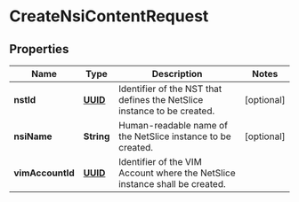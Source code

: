 # CreateNsiContentRequest

## Properties
Name | Type | Description | Notes
------------ | ------------- | ------------- | -------------
**nstId** | [**UUID**](UUID.md) | Identifier of the NST that defines the NetSlice instance to be created.  |  [optional]
**nsiName** | **String** | Human-readable name of the NetSlice instance to be created.  |  [optional]
**vimAccountId** | [**UUID**](UUID.md) | Identifier of the VIM Account where the NetSlice instance shall be created.  | 

